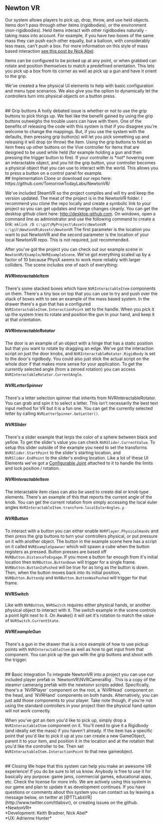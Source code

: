 ## Newton VR
Our system allows players to pick up, drop, throw, and use held objects. Items don't pass through other items (rigidbodies), or the environment (non-rigidbodies). Held items interact with other rigidbodies naturally - taking mass into account. For example, if you have two boxes of the same mass they can push each other equally, but a balloon, with considerably less mass, can't push a box. For more information on this style of mass based interaction [see this post by Nick Abel](http://www.vrinflux.com/newton-vr-physics-based-interaction-on-the-vive/). 
<img class='gfyitem' data-id='DistantPitifulAfricanhornbill' />

Items can be configured to be picked up at any point, or when grabbed can rotate and position themselves to match a predefined orientation. This lets you pick up a box from its corner as well as pick up a gun and have it orient to the grip. 
<img class='gfyitem' data-id='ImpureTautBergerpicard' />

We've created a few physical UI elements to help with basic configuration and menu type scenarios. We also give you the option to dynamically let the controllers turn into physical objects on a button press.
<img class='gfyitem' data-id='PointlessImperturbableBorzoi' />

<br>
## Grip buttons
A hotly debated issue is whether or not to use the grip buttons to pick things up. We feel like the benefit gained by using the grip buttons outweighs the trouble users can have with them. One of the benefits of releasing the code with this system is that if you disagree you're welcome to change the mappings. But, if you use the system with the defaults, then pressing grip button(s) will let you pick something up and releasing it will drop (or throw) the item. Using the grip buttons to hold an item frees up other buttons on the Vive controller for items that are designed to be used while held (for example holding a gun and then pressing the trigger button to fire). If your controller is *not* hovering over an interactable object, and you hit the grip button, your controller becomes a physical object that you can use to interact with the world. This allows you to press a button on a control panel for example.

<br>
## Implementation
Clone or download our repo here: https://github.com/TomorrowTodayLabs/NewtonVR/

We've included SteamVR so the project compiles and will try and keep the version updated. The meat of the project is in the NewtonVR folder. I recommend you clone the repo locally and create a symbolic link to your project so you can get updates and merge changes cleanly. You can get the desktop github client here: http://desktop.github.com. On windows, open a command line as administrator and use the following command to create a link: `mklink /D c:\git\MyProject\Assets\NewtonVR c:\git\NewtonVR\Assets\NewtonVR` The first parameter is the location you want to put NewtonVR and the second parameter is the location of your local NewtonVR repo. This is not required, just recommended.

After you've got the project you can check out our example scene in `NewtonVR/Example/NVRExampleScene`. We've got everything scaled up by a factor of 10 because PhysX seems to work more reliably with larger colliders. The scene includes one of each of everything:

##### NVRInteractableItem
There's some stacked boxes which have `NVRInteractableItem` components on them. There's a tiny box on top that you can use to try and push over the stack of boxes with to see an example of the mass based system. In the drawer there's a gun that has a configured `NVRInteractableItem.InteractionPoint` set to the handle. When you pick it up the system tries to rotate and position the gun in your hand, and keep it at that orientation.

##### NVRInteractableRotator
The door is an example of an object with a hinge that has a static position but that you want to rotate by dragging an edge. We've got the interaction script on just the door knobs, and `NVRInteractableRotator.Rigidbody` is set to the door's rigidbody. You could also just stick the actual script on the whole door if that makes more sense for your application. To get the currently selected angle (from a zeroed rotation) you can access `NVRInteractableRotator.CurrentAngle`.

##### NVRLetterSpinner
There's a letter selection spinner that inherits from NVRInteractableRotator. You can grab and spin it to select a letter. This isn't necessarily the best text input method for VR but it is a fun one. You can get the currently selected letter by calling `NVRLetterSpinner.GetLetter()`. 

##### NVRSlider
There's a slider example that lerps the color of a sphere between black and yellow. To get the slider's value you can check `NVRSlider.CurrentValue`. To setup this slider outside of the example you need to set the transforms `NVRSlider.StartPoint` to the slider's starting location, and `NVRSlider.EndPoint` to the slider's ending location. Like a lot of these UI Elements we've got a [Configurable Joint](http://docs.unity3d.com/Manual/class-ConfigurableJoint.html) attached to it to handle the limits and lock position / rotation.

##### NVRInteractableItem
The interactable item class can also be used to create dial or knob type elements. There's an example of this that reports the current angle of the knob. You can get the current rotation from simply accessing the local euler angles `NVRInteractableItem.transform.localEulerAngles.y`. 

##### NVRButton
To interact with a button you can either enable `NVRPlayer.PhysicalHands` and then press the grip buttons to turn your controllers physical, or put pressure on it with another object. The button in the example scene here has a script on it called `NVRExampleSpawner` which will spawn a cube when the button registers as pressed. Button presses are based off `NVRButton.DistanceToEngage`. If you move a button far enough from it's initial location then `NVRButton.ButtonDown` will trigger for a single frame. `NVRButton.ButtonIsPushed` will be true for as long as the button is down. Then, when the button moves back into its initial position, `NVRButton.ButtonUp` and `NVRButton.ButtonWasPushed` will trigger for that frame.

#### NVRSwitch
Like with `NVRButton`, `NVRSwitch` requires either physical hands, or another physical object to interact with it. The switch example in the scene controls a point light next to it. On Awake() it will set it's rotation to match the value of `NVRSwitch.CurrentState`. 

##### NVRExampleGun
There's a gun in the drawer that is a nice example of how to use pickup points with `NVRInteractableItem` as well as how to get input from that component. You can pick up the gun with the grip buttons and shoot with the trigger.

<br>
## Basic Integration
To integrate NewtonVR into a project you can use our included player prefab in `NewtonVR\NVRCameraRig`. This is a copy of the steamvr camerarig prefab with the newtonvr scripts added. Specifically, there's a `NVRPlayer` component on the root, a `NVRHead` component on the head, and `NVRHand` components on both hands. Alternatively, you can just add those components to your player. Take note though, if you're not using the standard controllers in your project then the physical hand option will not work correctly.

When you've got an item you'd like to pick up, simply drop a `NVRInteractableItem` component on it. You'll need to give it a Rigidbody (and ideally set the mass) if you haven't already. If the item has a specific point that you'd like to pick it up at you can create a new GameObject, parent it to your item, and position it in the location and at the rotation that you'd like the controller to be. Then set `NVRInteractableItem.InteractionPoint` to that new gameobject.

<br>
## Closing
We hope that this system can help you make an awesome VR experience! If you do be sure to let us know. Anybody is free to use it for basically any purpose: game jams, commercial games, educational apps, etc. Check the license for more info. We are actively using this system in our game and plan to update it as development continues. If you have questions or comments about this system you can contact us by leaving a message below, on twitter at [@TTLabsVR](http://www.twitter.com/ttlabsvr), or creating issues on the github.

<br>
*NewtonVR*<br>*Development: Keith Bradner, Nick Abel*<br>*UX: Adrienne Hunter*
